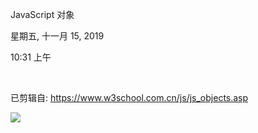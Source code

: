 JavaScript 对象

星期五, 十一月 15, 2019

10:31 上午

 

已剪辑自: <https://www.w3school.com.cn/js/js_objects.asp>

![](006_JavaScript_对象_000.png)
